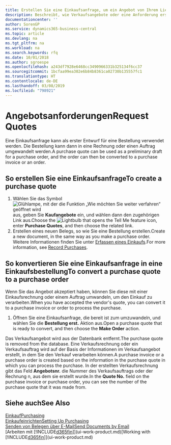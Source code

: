 ```yaml
---
title: Erstellen Sie eine Einkaufsanfrage, um ein Angebot von Ihrem Lieferanten anzufordern | Microsoft Docs
description: Beschreibt, wie Verkaufsangebote oder eine Anforderung erstellt wird, um Ihr Angebot zu erfassen, um unter bestimmten Bedingungen einem Debitoren zu verkaufen.
documentationcenter: ''
author: SorenGP
ms.service: dynamics365-business-central
ms.topic: article
ms.devlang: na
ms.tgt_pltfrm: na
ms.workload: na
ms.search.keywords: rfq
ms.date: 10/01/2018
ms.author: sgroespe
ms.openlocfilehash: a243df7928e6468cc3490966331b325134f6cc37
ms.sourcegitcommit: 1bcfaa99ea302e6b84b8361ca02730b135557fc1
ms.translationtype: HT
ms.contentlocale: de-DE
ms.lasthandoff: 03/08/2019
ms.locfileid: "798921"
---
```

# <a name="request-quotes"></a><span data-ttu-id="64d36-103">Angebotsanforderungen</span><span class="sxs-lookup"><span data-stu-id="64d36-103">Request Quotes</span></span>
<span data-ttu-id="64d36-104">Eine Einkaufsanfrage kann als erster Entwurf für eine Bestellung verwendet werden. Die Bestellung kann dann in eine Rechnung oder einen Auftrag umgewandelt werden.</span><span class="sxs-lookup"><span data-stu-id="64d36-104">A purchase quote can be used as a preliminary draft for a purchase order, and the order can then be converted to a purchase invoice or an order.</span></span>


## <a name="to-create-a-purchase-quote"></a><span data-ttu-id="64d36-105">So erstellen Sie eine Einkaufsanfrage</span><span class="sxs-lookup"><span data-stu-id="64d36-105">To create a purchase quote</span></span>
1. <span data-ttu-id="64d36-106">Wählen Sie das Symbol ![Glühlampe, mit der die Funktion „Wie möchten Sie weiter verfahren“ geöffnet wird](media/ui-search/search_small.png "Wie möchten Sie weiter verfahren?") aus, geben Sie **Kaufangebote** ein, und wählen dann den zugehörigen Link aus.</span><span class="sxs-lookup"><span data-stu-id="64d36-106">Choose the ![Lightbulb that opens the Tell Me feature](media/ui-search/search_small.png "Tell me what you want to do") icon, enter **Purchase Quotes**, and then choose the related link.</span></span>
2. <span data-ttu-id="64d36-107">Erstellen eines neuen Belegs, so wie Sie eine Bestellung erstellen.</span><span class="sxs-lookup"><span data-stu-id="64d36-107">Create a new document, in the same way as you make a purchase order.</span></span> <span data-ttu-id="64d36-108">Weitere Informationen finden Sie unter [Erfassen eines Einkaufs](purchasing-how-record-purchases.md).</span><span class="sxs-lookup"><span data-stu-id="64d36-108">For more information, see [Record Purchases](purchasing-how-record-purchases.md).</span></span>

## <a name="to-convert-a-purchase-quote-to-a-purchase-order"></a><span data-ttu-id="64d36-109">So konvertieren Sie eine Einkaufsanfrage in eine Einkaufsbestellung</span><span class="sxs-lookup"><span data-stu-id="64d36-109">To convert a purchase quote to a purchase order</span></span>
<span data-ttu-id="64d36-110">Wenn Sie das Angebot akzeptiert haben, können Sie diese mit einer Einkaufsrechnung oder einem Auftrag umwandeln, um den Einkauf zu verarbeiten.</span><span class="sxs-lookup"><span data-stu-id="64d36-110">When you have accepted the vendor's quote, you can convert it to a purchase invoice or order to process the purchase.</span></span>

1. <span data-ttu-id="64d36-111">Öffnen Sie eine Einkaufsanfrage, die bereit ist zum umzuwandeln, und wählen Sie die **Bestellung erst.** Aktion aus.</span><span class="sxs-lookup"><span data-stu-id="64d36-111">Open a purchase quote that is ready to convert, and then choose the **Make Order** action.</span></span>

<span data-ttu-id="64d36-112">Das Verkaufsangebot wird aus der Datenbank entfernt.</span><span class="sxs-lookup"><span data-stu-id="64d36-112">The purchase quote is removed from the database.</span></span> <span data-ttu-id="64d36-113">Eine Verkaufsrechnung oder ein Verkaufsauftrag wird auf der Basis der Informationen im Verkaufsangebot erstellt, in dem Sie den Verkauf verarbeiten können.</span><span class="sxs-lookup"><span data-stu-id="64d36-113">A purchase invoice or a purchase order is created based on the information in the purchase quote in which you can process the purchase.</span></span> <span data-ttu-id="64d36-114">In der erstellten Verkaufsrechnung gibt das Feld **Angebotsnr.** die Nummer des Verkaufsauftrags oder der Rechnung  n, aus dem sie erstellt wurde.</span><span class="sxs-lookup"><span data-stu-id="64d36-114">In the **Quote No.** field on the purchase invoice or purchase order, you can see the number of the purchase quote that it was made from.</span></span>

## <a name="see-also"></a><span data-ttu-id="64d36-115">Siehe auch</span><span class="sxs-lookup"><span data-stu-id="64d36-115">See Also</span></span>
[<span data-ttu-id="64d36-116">Einkauf</span><span class="sxs-lookup"><span data-stu-id="64d36-116">Purchasing</span></span>](purchasing-manage-purchasing.md)  
[<span data-ttu-id="64d36-117">Einkaufeinrichten</span><span class="sxs-lookup"><span data-stu-id="64d36-117">Setting Up Purchasing</span></span>](purchasing-setup-purchasing.md)  
[<span data-ttu-id="64d36-118">Senden von Belegen über E-Mail</span><span class="sxs-lookup"><span data-stu-id="64d36-118">Send Documents by Email</span></span>](ui-how-send-documents-email.md)  
<span data-ttu-id="64d36-119">[Arbeiten mit [!INCLUDE[d365fin](includes/d365fin_md.md)]](ui-work-product.md)</span><span class="sxs-lookup"><span data-stu-id="64d36-119">[Working with [!INCLUDE[d365fin](includes/d365fin_md.md)]](ui-work-product.md)</span></span>
